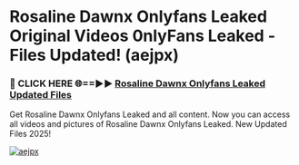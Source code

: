 # Rosaline Dawnx Onlyfans Leaked Original Videos 0nlyFans Leaked - Files Updated! (aejpx)

<h3>🔴 CLICK HERE 🌐==►► <a href="https://best4dudes.click/HH4t6V" rel="nofollow">Rosaline Dawnx Onlyfans Leaked Updated Files</a></h3>

Get Rosaline Dawnx Onlyfans Leaked and all content. Now you can access all videos and pictures of Rosaline Dawnx Onlyfans Leaked. New Updated Files 2025!

[![aejpx](https://github.com/user-attachments/assets/8c521d6e-e6e3-4a75-9320-d58ab9d79d5b)](https://best4dudes.click/HH4t6V)
